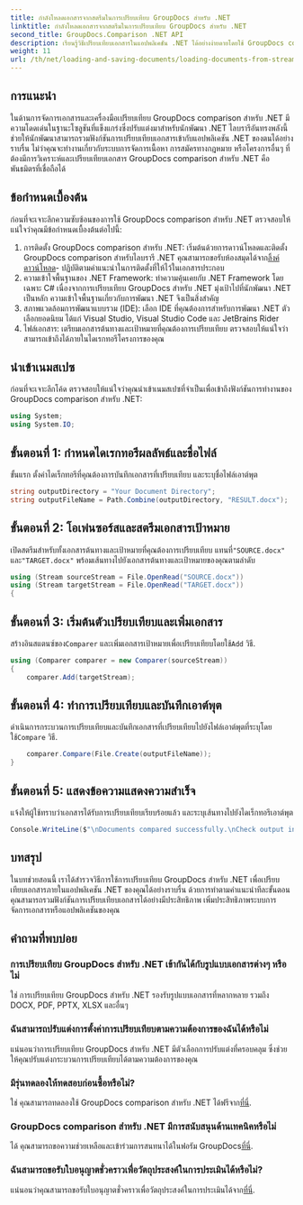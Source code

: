 ```yaml
---
title: กำลังโหลดเอกสารจากสตรีมในการเปรียบเทียบ GroupDocs สำหรับ .NET
linktitle: กำลังโหลดเอกสารจากสตรีมในการเปรียบเทียบ GroupDocs สำหรับ .NET
second_title: GroupDocs.Comparison .NET API
description: เรียนรู้วิธีเปรียบเทียบเอกสารในแอปพลิเคชัน .NET ได้อย่างง่ายดายโดยใช้ GroupDocs comparison ซึ่งเป็นไลบรารี .NET อันทรงประสิทธิภาพ
weight: 11
url: /th/net/loading-and-saving-documents/loading-documents-from-stream/
---
```

## การแนะนำ
ในด้านการจัดการเอกสารและเครื่องมือเปรียบเทียบ GroupDocs comparison สำหรับ .NET มีความโดดเด่นในฐานะโซลูชันที่แข็งแกร่งซึ่งปรับแต่งมาสำหรับนักพัฒนา .NET ไลบรารีอันทรงพลังนี้ช่วยให้นักพัฒนาสามารถรวมฟังก์ชันการเปรียบเทียบเอกสารเข้ากับแอปพลิเคชัน .NET ของตนได้อย่างราบรื่น ไม่ว่าคุณจะทำงานเกี่ยวกับระบบการจัดการเนื้อหา การสมัครทางกฎหมาย หรือโครงการอื่นๆ ที่ต้องมีการวิเคราะห์และเปรียบเทียบเอกสาร GroupDocs comparison สำหรับ .NET คือพันธมิตรที่เชื่อถือได้
## ข้อกำหนดเบื้องต้น
ก่อนที่จะเจาะลึกความซับซ้อนของการใช้ GroupDocs comparison สำหรับ .NET ตรวจสอบให้แน่ใจว่าคุณมีข้อกำหนดเบื้องต้นต่อไปนี้:
1.  การติดตั้ง GroupDocs comparison สำหรับ .NET: เริ่มต้นด้วยการดาวน์โหลดและติดตั้ง GroupDocs comparison สำหรับไลบรารี .NET คุณสามารถขอรับห้องสมุดได้จาก[ลิ้งค์ดาวน์โหลด](https://releases.groupdocs.com/comparison/net/)- ปฏิบัติตามคำแนะนำในการติดตั้งที่ให้ไว้ในเอกสารประกอบ
2. ความเข้าใจพื้นฐานของ .NET Framework: ทำความคุ้นเคยกับ .NET Framework โดยเฉพาะ C# เนื่องจากการเปรียบเทียบ GroupDocs สำหรับ .NET มุ่งเป้าไปที่นักพัฒนา .NET เป็นหลัก ความเข้าใจพื้นฐานเกี่ยวกับการพัฒนา .NET จึงเป็นสิ่งสำคัญ
3. สภาพแวดล้อมการพัฒนาแบบรวม (IDE): เลือก IDE ที่คุณต้องการสำหรับการพัฒนา .NET ตัวเลือกยอดนิยม ได้แก่ Visual Studio, Visual Studio Code และ JetBrains Rider
4. ไฟล์เอกสาร: เตรียมเอกสารต้นทางและเป้าหมายที่คุณต้องการเปรียบเทียบ ตรวจสอบให้แน่ใจว่าสามารถเข้าถึงได้ภายในไดเรกทอรีโครงการของคุณ

## นำเข้าเนมสเปซ
ก่อนที่จะเจาะลึกโค้ด ตรวจสอบให้แน่ใจว่าคุณนำเข้าเนมสเปซที่จำเป็นเพื่อเข้าถึงฟังก์ชันการทำงานของ GroupDocs comparison สำหรับ .NET:
```csharp
using System;
using System.IO;
```
## ขั้นตอนที่ 1: กำหนดไดเรกทอรีผลลัพธ์และชื่อไฟล์
ขั้นแรก ตั้งค่าไดเร็กทอรีที่คุณต้องการบันทึกเอกสารที่เปรียบเทียบ และระบุชื่อไฟล์เอาต์พุต
```csharp
string outputDirectory = "Your Document Directory";
string outputFileName = Path.Combine(outputDirectory, "RESULT.docx");
```
## ขั้นตอนที่ 2: โอเพ่นซอร์สและสตรีมเอกสารเป้าหมาย
 เปิดสตรีมสำหรับทั้งเอกสารต้นทางและเป้าหมายที่คุณต้องการเปรียบเทียบ แทนที่`"SOURCE.docx"` และ`"TARGET.docx"` พร้อมเส้นทางไปยังเอกสารต้นทางและเป้าหมายของคุณตามลำดับ
```csharp
using (Stream sourceStream = File.OpenRead("SOURCE.docx"))
using (Stream targetStream = File.OpenRead("TARGET.docx"))
{
```
## ขั้นตอนที่ 3: เริ่มต้นตัวเปรียบเทียบและเพิ่มเอกสาร
 สร้างอินสแตนซ์ของ`Comparer` และเพิ่มเอกสารเป้าหมายเพื่อเปรียบเทียบโดยใช้`Add` วิธี.
```csharp
using (Comparer comparer = new Comparer(sourceStream))
{
    comparer.Add(targetStream);
```
## ขั้นตอนที่ 4: ทำการเปรียบเทียบและบันทึกเอาต์พุต
 ดำเนินการกระบวนการเปรียบเทียบและบันทึกเอกสารที่เปรียบเทียบไปยังไฟล์เอาต์พุตที่ระบุโดยใช้`Compare` วิธี.
```csharp
    comparer.Compare(File.Create(outputFileName));
}
```
## ขั้นตอนที่ 5: แสดงข้อความแสดงความสำเร็จ
แจ้งให้ผู้ใช้ทราบว่าเอกสารได้รับการเปรียบเทียบเรียบร้อยแล้ว และระบุเส้นทางไปยังไดเร็กทอรีเอาต์พุต
```csharp
Console.WriteLine($"\nDocuments compared successfully.\nCheck output in {outputDirectory}.");
```

## บทสรุป
ในบทช่วยสอนนี้ เราได้สำรวจวิธีการใช้การเปรียบเทียบ GroupDocs สำหรับ .NET เพื่อเปรียบเทียบเอกสารภายในแอปพลิเคชัน .NET ของคุณได้อย่างราบรื่น ด้วยการทำตามคำแนะนำทีละขั้นตอน คุณสามารถรวมฟังก์ชันการเปรียบเทียบเอกสารได้อย่างมีประสิทธิภาพ เพิ่มประสิทธิภาพระบบการจัดการเอกสารหรือแอปพลิเคชันของคุณ
## คำถามที่พบบ่อย
### การเปรียบเทียบ GroupDocs สำหรับ .NET เข้ากันได้กับรูปแบบเอกสารต่างๆ หรือไม่
ใช่ การเปรียบเทียบ GroupDocs สำหรับ .NET รองรับรูปแบบเอกสารที่หลากหลาย รวมถึง DOCX, PDF, PPTX, XLSX และอื่นๆ
### ฉันสามารถปรับแต่งการตั้งค่าการเปรียบเทียบตามความต้องการของฉันได้หรือไม่
แน่นอนว่าการเปรียบเทียบ GroupDocs สำหรับ .NET มีตัวเลือกการปรับแต่งที่ครอบคลุม ซึ่งช่วยให้คุณปรับแต่งกระบวนการเปรียบเทียบได้ตามความต้องการของคุณ
### มีรุ่นทดลองให้ทดสอบก่อนซื้อหรือไม่?
 ใช่ คุณสามารถทดลองใช้ GroupDocs comparison สำหรับ .NET ได้ฟรีจาก[ที่นี่](https://releases.groupdocs.com/).
### GroupDocs comparison สำหรับ .NET มีการสนับสนุนด้านเทคนิคหรือไม่
ได้ คุณสามารถขอความช่วยเหลือและเข้าร่วมการสนทนาได้ในฟอรัม GroupDocs[ที่นี่](https://forum.groupdocs.com/c/comparison/12).
### ฉันสามารถขอรับใบอนุญาตชั่วคราวเพื่อวัตถุประสงค์ในการประเมินได้หรือไม่?
 แน่นอนว่าคุณสามารถขอรับใบอนุญาตชั่วคราวเพื่อวัตถุประสงค์ในการประเมินได้จาก[ที่นี่](https://purchase.groupdocs.com/temporary-license/).